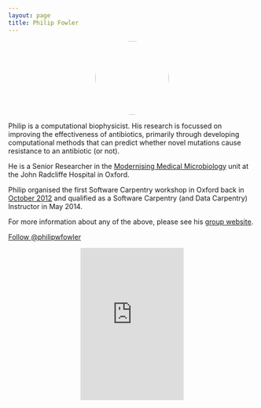 ```yaml
---
layout: page
title: Philip Fowler
---
```


<center><img src="../img/profile-pic_philip-fowler.jpg"
    style="border-radius: 50%; width: 150px; height: 150px;"/>
    </center>

<div class="row">
<div class="col-md-8 col-sm-8">
<p>Philip is a computational biophysicist. His research is focussed on improving the effectiveness of antibiotics, primarily through developing computational methods that can predict whether novel mutations cause resistance to an antibiotic (or not).</p>

<p>He is a Senior Researcher in the <a href="http://modmedmicro.nsms.ox.ac.uk" target="_blank">Modernising Medical Microbiology</a> unit at the John Radcliffe Hospital in Oxford.</p>

<p>Philip organised the first Software Carpentry workshop in Oxford back in <a href="http://fowlerlab.org/2012/11/01/running-my-first-software-carpentry-workshop/" target="_blank">October 2012</a> and qualified as a Software Carpentry (and Data Carpentry) Instructor in May 2014. </p>

<p>For more information about any of the above, please see his <a href="http://fowlerlab.org" target="_blank">group website</a>.</p>

<a href="https://twitter.com/philipwfowler" class="twitter-follow-button" data-size="large" data-show-count="false">Follow @philipwfowler</a><script async src="//platform.twitter.com/widgets.js" charset="utf-8"></script>
</div>

<div class="col-md-4 col-sm-4">
<p>
<div style="width:100%;text-align:center"><iframe src="https://orcid.org/static/html/widget.html?orcid=0000-0003-0912-4483&t=b28e3c&locale=en" frameborder="0" height="310" width="210px" vspace="0" hspace="0" marginheight="5" marginwidth="5" scrolling="no" allowtransparency="true"></iframe></div>
</p>
</div>

</div>
